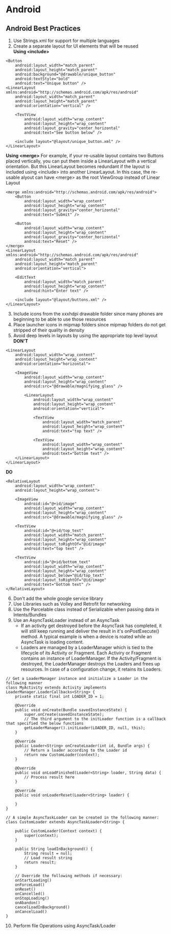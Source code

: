 # Android

## Android Best Practices
1. Use Strings.xml for support for multiple languages
2. Create a separate layout for UI elements that will be reused <br>
**Using \<include\>**
```
<Button
    android:layout_width="match_parent"
    android:layout_height="match_parent"
    android:background="@drawable/unique_button"
    android:textStyle="bold"
    android:text="Unique button" />
<LinearLayout xmlns:android="http://schemas.android.com/apk/res/android"
    android:layout_width="match_parent"
    android:layout_height="match_parent"
    android:orientation="vertical" />

    <TextView
        android:layout_width="wrap_content"
        android:layout_height="wrap_content"
        android:layout_gravity="center_horizontal"
        android:text="See button below" />

    <include layout="@layout/unique_button.xml" />
</LinearLayout>
```
**Using \<merge\>**
For example, if your re-usable layout contains two Buttons placed vertically, you can put them inside a LinearLayout with a vertical orientation. But this LinearLayout becomes redundant if the layout is included using \<include\> into another LinearLayout. In this case, the re-usable alyout can have \<merge\> as the root ViewGroup instead of Linear Layout
```
<merge xmlns:android="http://schemas.android.com/apk/res/android">
    <Button
        android:layout_width="wrap_content"
        android:layout_height="wrap_content"
        android:layout_gravity="center_horizontal"
        android:text="Submit" />

    <Button
        android:layout_width="wrap_content"
        android:layout_height="wrap_content"
        android:layout_gravity="center_horizontal"
        android:text="Reset" />
</merge>
<LinearLayout xmlns:android="http://schemas.android.com/apk/res/android"
    android:layout_width="match_parent"
    android:layout_height="match_parent"
    android:orientation="vertical">

    <EditText
        android:layout_width="match_parent"
        android:layout_height="wrap_content"
        android:hint="Enter text" />

    <include layout="@layout/buttons.xml" />
</LinearLayout>
```
3. Include icons from the xxxhdpi drawable folder since many phones are beginning to be able to use those resources
4. Place launcher icons in mipmap folders since mipmap folders do not get stripped of their quality in density
5. Avoid deep levels in layouts by using the appropriate top level layout <br>
**DON'T**
```
<LinearLayout
    android:layout_width="wrap_content"
    android:layout_height="wrap_content"
    android:orientation="horizontal">

    <ImageView
        android:layout_width="wrap_content" 
        android:layout_height="wrap_content"
        android:src="@drawable/magnifying_glass" />

        <LinearLayout
            android:layout_width="wrap_content"
            android:layout_height="wrap_content"
            android:orientation="vertical">

            <TextView
                android:layout_width="match_parent"
                android:layout_height="wrap_content"
                android:text="top text" />

            <TextView
                android:layout_width="wrap_content"
                android:layout_height="wrap_content"
                android:text="bottom text" />
    </LinearLayout>
</LinearLayout>
```
**DO**
```
<RelativeLayout
    android:layout_width="wrap_content"
    android:layout_height="wrap_content">

    <ImageView
        android:id="@+id/image"
        android:layout_width="wrap_content"
        android:layout_height="wrap_content"
        android:src="@drawable/magnifying_glass" />

    <TextView
        android:id="@+id/top_text"
        android:layout_width="match_parent"
        android:layout_height="wrap_content"
        android:layout_toRightOf="@id/image"
        android:text="top text" />

    <TextView
        android:id="@+id/bottom_text"
        android:layout_width="wrap_content"
        android:layout_height="wrap_content"
        android:layout_below="@id/top_text"
        android:layout_toRightOf="@id/image"
        android:text="bottom text" />
</RelativeLayout>
```
6. Don't add the whole google service library
7. Use Libraries such as Volley and Retrofit for networking
8. Use the Parcelable class instead of Serializable when passing data in Intents/Bundles
9. Use an AsyncTaskLoader instead of an AsyncTask
    * If an activity get destroyed before the AsyncTask has completed, it will still keep running and deliver the result in it's onPostExecute() method. A typical example is when a device is roated while an AsyncTask is loading content.
    * Loaders are managed by a LoaderManager which is tied to the lifecycle of its Activity or Fragment. Each Activiry or Fragment contains an instance of LoaderManager. If the Activity/Fragment is destroyed, the LoaderManager destroys the Loaders and frees up resources. In case of a configuration change, it retains its Loaders.
```
// Get a LoaderManager instance and initialize a Loader in the following manner
class MyActivity extends Activity implements LoaderManager.LoaderCallbacks<String> {
    private static final int LOADER_ID = 1;

    @Override
    public void onCreate(Bundle savedInstanceState) {
        super.onCreate(savedInstanceState);
        // The third argument to the initLoader function is a callback that specified the below functions
        getLoaderManager().initLoader(LOADER_ID, null, this);
    }

    @Override
    public Loader<String> onCreateLoader(int id, Bundle args) {
        // Return a loader according to the Loader id
        return new CustomLoader(context);
    }

    @Override
    public void onLoadFinished(Loader<String> loader, String data) {
        // Process result here
    }

    @Override
    public void onLoaderReset(Loader<String> loader) {
            
    }
}

// A simple AsyncTaskLoader can be created in the following manner:
class CustomLoader extends AsyncTaskLoader<String> {

    public CustomLoader(Context context) {
        super(context);
    }

    public String loadInBackground() {
        String result = null;
        // Load result string
        return result;
    }

    // Override the following methods if necessary:
    onStartLoading()
    onForceLoad()
    onReset()
    onCancelled()
    onStopLoading()
    onAbandon()
    cancelLoadInBackground()
    onCancelLoad()
}

```
10. Perform file Operations using AsyncTask/Loader